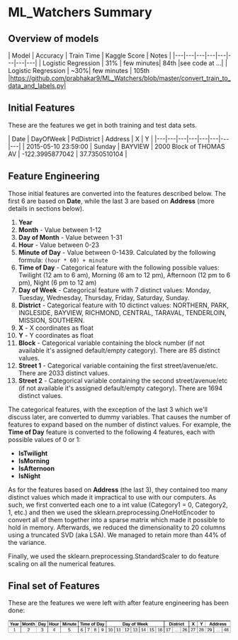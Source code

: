 # ML_Watchers Summary 

## Overview of models

|  Model | Accuracy | Train Time | Kaggle Score | Notes |
|---|---|---|---|---|---|---|---|
| Logistic Regression | 31% | few minutes| 84th |see code at ...|
| Logistic Regression | ~30%| few minutes | 105th |https://github.com/prabhakar9/ML_Watchers/blob/master/convert_train_to_data_and_labels.py|

## Initial Features

These are the features we get in both training and test data sets.

| Date | DayOfWeek | PdDistrict | Address | X | Y |
|---|---|---|---|---|---|---|---|
| 2015-05-10 23:59:00 | Sunday | BAYVIEW | 2000 Block of THOMAS AV | -122.3995877042 | 37.7350510104 |

## Feature Engineering

Those initial features are converted into the features described below. The first 6 are based on **Date**, while the last 3 are based on **Address** (more details in sections below).
 
1. **Year**
2. **Month** - Value between 1-12
3. **Day of Month** - Value between 1-31
4. **Hour** - Value between 0-23
5. **Minute of Day** - Value between 0-1439. Calculated by the following formula: ```(hour * 60) + minute``` 
6. **Time of Day** - Categorical feature with the following possible values: Twilight (12 am to 6 am), Morning (6 am to 12 pm), Afternoon (12 pm to 6 pm), Night (6 pm to 12 am)
7. **Day of Week** - Categorical feature with 7 distinct values: Monday, Tuesday, Wednesday, Thursday, Friday, Saturday, Sunday.
8. **District** - Categorical feature with 10 dictinct values: NORTHERN, PARK, INGLESIDE, BAYVIEW, RICHMOND, CENTRAL, TARAVAL, TENDERLOIN, MISSION, SOUTHERN.
9. **X** - X coordinates as float
10. **Y** - Y coordinates as float
11. **Block** - Categorical variable containing the block number (if not available it's assigned default/empty category). There are 85 distinct values.
12. **Street 1** - Categorical variable containing the first street/avenue/etc. There are 2033 distinct values.
13. **Street 2** - Categorical variable containing the second street/avenue/etc (if not available it's assigned default/empty category). There are 1694 distinct values. 
 
The categorical features, with the exception of the last 3 which we'll discuss later, are converted to dummy variables. That causes the number of features to expand based on the number of distinct values. For example, the **Time of Day** feature is converted to the following 4 features, each with possible values of 0 or 1:

* **IsTwilight**
* **IsMorning**
* **IsAfternoon**
* **IsNight**

As for the features based on **Address** (the last 3), they contained too many distinct values which made it impractical to use with our computers. As such, we first converted each one to a int value (Category1 = 0, Category2, 1, etc.) and then we used the sklearn.preprocessing.OneHotEncoder to convert all of them together into a sparse matrix which made it possible to hold in memory. Afterwards, we reduced the dimensionality to 20 columns using a truncated SVD (aka LSA). We managed to retain more than 44% of the variance.

Finally, we used the sklearn.preprocessing.StandardScaler to do feature scaling on all the numerical features.

## Final set of Features 

These are the features we were left with after feature engineering has been done:

![alt text](/features.jpg "Features")
